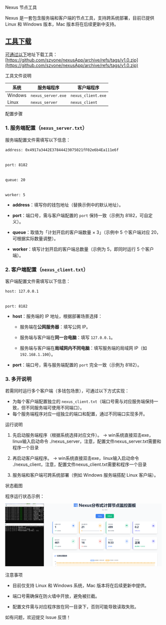 Nexus 节点工具



Nexus 是一套包含服务端和客户端的节点工具，支持跨系统部署，目前已提供 Linux 和 Windows 版本，Mac 版本将在后续更新中支持。


## <u>工具下载</u>

<u>可通过以下</u>地址下载工具：[https://github.com/szvone/nexusApp/archive/refs/tags/v1.0.zip](https://github.com/szvone/nexusApp/archive/refs/tags/v1.0.zip)

工具文件说明





| 系统&#xA;      | 服务端程序&#xA;         | 客户端程序&#xA;         |
| ------------ | ------------------ | ------------------ |
| Windows&#xA; | `nexus_server.exe` | `nexus_client.exe` |
| Linux&#xA;   | `nexus_server`     | `nexus_client`     |

配置步骤



### 1. 服务端配置（`nexus_server.txt`）&#xA;

服务端配置文件需填写以下信息：




```
address: 0x4917a3442E37844423075021fF02e6b4Ea111e6f


port: 8182


queue: 20


worker: 5
```



*   **address**：填写你的钱包地址（替换示例中的默认地址）。


*   **port**：端口号，需与客户端配置的 `port` 保持一致（示例为 8182，可自定义）。


*   **queue**：取值为「计划开启的客户端数量 × 3」（示例中 5 个客户端对应 20，可根据实际数量调整）。


*   **worker**：填写计划开启的客户端总数量（示例为 5，即同时运行 5 个客户端）。


### 2. 客户端配置（`nexus_client.txt`）&#xA;

客户端配置文件需填写以下信息：




```
host: 127.0.0.1


port: 8182
```



*   **host**：服务端的 IP 地址，根据部署场景选择：



    *   服务端在**公网服务器**：填写公网 IP。


    *   服务端与客户端在**同一台电脑**：填写 `127.0.0.1`。


    *   服务端与客户端在**局域网内不同电脑**：填写服务端的局域网 IP（如 `192.168.1.100`）。


*   **port**：端口号，需与服务端配置的 `port` 完全一致（示例为 8182）。


### 3. 多开说明&#xA;

若需同时运行多个客户端（多钱包场景），可通过以下方式实现：


*   为每个客户端配置独立的 `nexus_client.txt`（端口号需与对应服务端保持一致，但不同服务端可使用不同端口）。
*   每个服务端程序对应一组独立的端口和配置，通过不同端口实现多开。


运行说明





1.  先启动服务端程序（根据系统选择对应文件）。
   -> win系统直接双击exe，linux输入启动命令 ./nexus_server，注意，配置文件nexus_server.txt需要和程序一个目录

2.  再启动客户端程序。
   -> win系统直接双击exe，linux输入启动命令 ./nexus_client，注意，配置文件nexus_client.txt需要和程序一个目录

3.  服务端和客户端可跨系统部署（例如 Windows 服务端搭配 Linux 客户端）。


状态截图



程序运行状态示例：




![程序状态截图](status.png)

注意事项





*   目前仅支持 Linux 和 Windows 系统，Mac 版本将在后续更新中提供。


*   端口号需确保在防火墙中开放，避免被拦截。


*   配置文件需与对应程序放在同一目录下，否则可能导致读取失败。


如有问题，欢迎提交 Issue 反馈！
